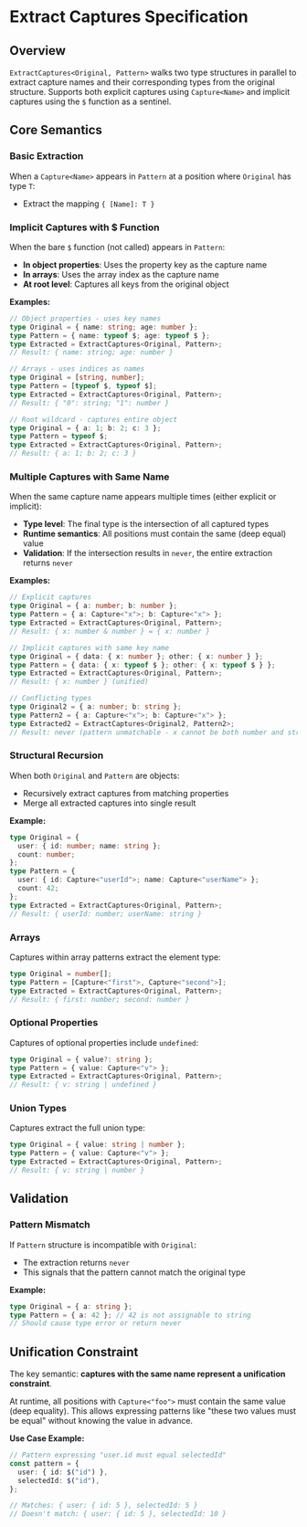 # Extract Captures Specification

## Overview

`ExtractCaptures<Original, Pattern>` walks two type structures in parallel to
extract capture names and their corresponding types from the original structure.
Supports both explicit captures using `Capture<Name>` and implicit captures
using the `$` function as a sentinel.

## Core Semantics

### Basic Extraction

When a `Capture<Name>` appears in `Pattern` at a position where `Original` has
type `T`:

- Extract the mapping `{ [Name]: T }`

### Implicit Captures with $ Function

When the bare `$` function (not called) appears in `Pattern`:

- **In object properties**: Uses the property key as the capture name
- **In arrays**: Uses the array index as the capture name
- **At root level**: Captures all keys from the original object

**Examples:**

```typescript
// Object properties - uses key names
type Original = { name: string; age: number };
type Pattern = { name: typeof $; age: typeof $ };
type Extracted = ExtractCaptures<Original, Pattern>;
// Result: { name: string; age: number }

// Arrays - uses indices as names
type Original = [string, number];
type Pattern = [typeof $, typeof $];
type Extracted = ExtractCaptures<Original, Pattern>;
// Result: { "0": string; "1": number }

// Root wildcard - captures entire object
type Original = { a: 1; b: 2; c: 3 };
type Pattern = typeof $;
type Extracted = ExtractCaptures<Original, Pattern>;
// Result: { a: 1; b: 2; c: 3 }
```

### Multiple Captures with Same Name

When the same capture name appears multiple times (either explicit or implicit):

- **Type level**: The final type is the intersection of all captured types
- **Runtime semantics**: All positions must contain the same (deep equal) value
- **Validation**: If the intersection results in `never`, the entire extraction
  returns `never`

**Examples:**

```typescript
// Explicit captures
type Original = { a: number; b: number };
type Pattern = { a: Capture<"x">; b: Capture<"x"> };
type Extracted = ExtractCaptures<Original, Pattern>;
// Result: { x: number & number } = { x: number }

// Implicit captures with same key name
type Original = { data: { x: number }; other: { x: number } };
type Pattern = { data: { x: typeof $ }; other: { x: typeof $ } };
type Extracted = ExtractCaptures<Original, Pattern>;
// Result: { x: number } (unified)

// Conflicting types
type Original2 = { a: number; b: string };
type Pattern2 = { a: Capture<"x">; b: Capture<"x"> };
type Extracted2 = ExtractCaptures<Original2, Pattern2>;
// Result: never (pattern unmatchable - x cannot be both number and string)
```

### Structural Recursion

When both `Original` and `Pattern` are objects:

- Recursively extract captures from matching properties
- Merge all extracted captures into single result

**Example:**

```typescript
type Original = {
  user: { id: number; name: string };
  count: number;
};
type Pattern = {
  user: { id: Capture<"userId">; name: Capture<"userName"> };
  count: 42;
};
type Extracted = ExtractCaptures<Original, Pattern>;
// Result: { userId: number; userName: string }
```

### Arrays

Captures within array patterns extract the element type:

```typescript
type Original = number[];
type Pattern = [Capture<"first">, Capture<"second">];
type Extracted = ExtractCaptures<Original, Pattern>;
// Result: { first: number; second: number }
```

### Optional Properties

Captures of optional properties include `undefined`:

```typescript
type Original = { value?: string };
type Pattern = { value: Capture<"v"> };
type Extracted = ExtractCaptures<Original, Pattern>;
// Result: { v: string | undefined }
```

### Union Types

Captures extract the full union type:

```typescript
type Original = { value: string | number };
type Pattern = { value: Capture<"v"> };
type Extracted = ExtractCaptures<Original, Pattern>;
// Result: { v: string | number }
```

## Validation

### Pattern Mismatch

If `Pattern` structure is incompatible with `Original`:

- The extraction returns `never`
- This signals that the pattern cannot match the original type

**Example:**

```typescript
type Original = { a: string };
type Pattern = { a: 42 }; // 42 is not assignable to string
// Should cause type error or return never
```

## Unification Constraint

The key semantic: **captures with the same name represent a unification
constraint**.

At runtime, all positions with `Capture<"foo">` must contain the same value
(deep equality). This allows expressing patterns like "these two values must be
equal" without knowing the value in advance.

**Use Case Example:**

```typescript
// Pattern expressing "user.id must equal selectedId"
const pattern = {
  user: { id: $("id") },
  selectedId: $("id"),
};

// Matches: { user: { id: 5 }, selectedId: 5 }
// Doesn't match: { user: { id: 5 }, selectedId: 10 }
```
